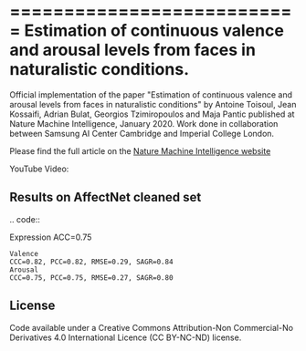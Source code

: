 ===========================
Estimation of continuous valence and arousal levels from faces in naturalistic conditions.
===========================
Official implementation of the paper "Estimation of continuous valence and arousal levels from faces in naturalistic conditions" by Antoine Toisoul, Jean Kossaifi, Adrian Bulat, Georgios Tzimiropoulos and Maja Pantic published at Nature Machine Intelligence, January 2020. Work done in collaboration between Samsung AI Center Cambridge and Imperial College London.

Please find the full article on the [Nature Machine Intelligence website](https://www.nature.com/articles/s42256-020-00280-0)

YouTube Video:


Results on AffectNet cleaned set
------------------------

.. code::

  Expression
    ACC=0.75

    Valence
    CCC=0.82, PCC=0.82, RMSE=0.29, SAGR=0.84
    Arousal
    CCC=0.75, PCC=0.75, RMSE=0.27, SAGR=0.80


License
------------------------
Code available under a Creative Commons Attribution-Non Commercial-No Derivatives 4.0 International Licence (CC BY-NC-ND) license.
